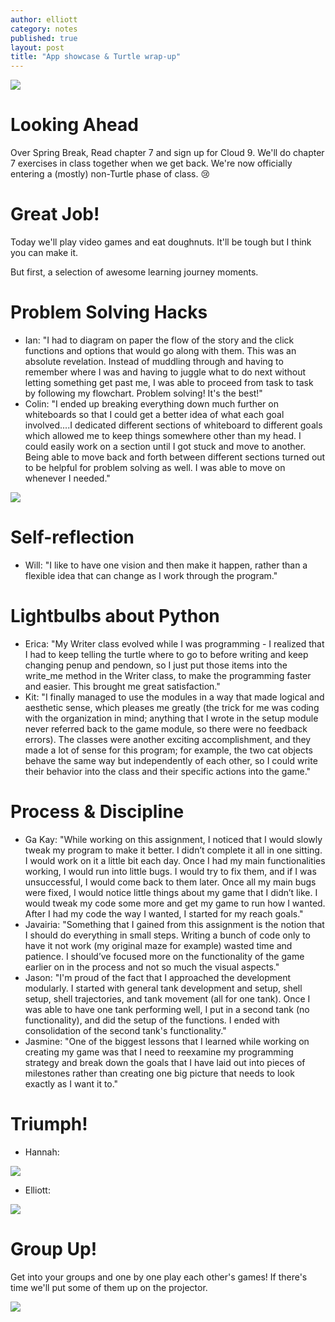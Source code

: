 ```yaml
---
author: elliott
category: notes
published: true
layout: post
title: "App showcase & Turtle wrap-up"
---
```


![](http://www.cs.miami.edu/~tptp/Seminars/SPASS-XDB/DonutHomer.jpg)

# Looking Ahead

Over Spring Break, Read chapter 7 and sign up for Cloud 9.  We'll do chapter 7 exercises in class together when we get back. We're now officially entering a (mostly) non-Turtle phase of class. :cry:

# Great Job!

Today we'll play video games and eat doughnuts.  It'll be tough but I think you can make it.

But first, a selection of awesome learning journey moments.

# Problem Solving Hacks

* Ian: "I had to diagram on paper the flow of the story and the click functions and options that would go along with them. This was an absolute revelation. Instead of muddling through and having to remember where I was and having to juggle what to do next without letting something get past me, I was able to proceed from task to task by following my flowchart. Problem solving! It's the best!"
* Colin: "I ended up breaking everything down much further on whiteboards so that I could get a better idea of what each goal involved....I dedicated different sections of whiteboard to different goals which allowed me to keep things somewhere other than my head. I could easily work on a section until I got stuck and move to another. Being able to move back and forth between different sections turned out to be helpful for problem solving as well. I was able to move on whenever I needed."

![](http://i.imgur.com/T2lmA1gm.jpg)

# Self-reflection

* Will: "I like to have one vision and then make it happen, rather than a flexible idea that can change as I work through the program."

# Lightbulbs about Python

* Erica: "My Writer class evolved while I was programming - I realized that I had to keep telling the turtle where to go to before writing and keep changing penup and pendown, so I just put those items into the write_me method in the Writer class, to make the programming faster and easier. This brought me great satisfaction."
* Kit: "I finally managed to use the modules in a way that made logical and aesthetic sense, which pleases me greatly (the trick for me was coding with the organization in mind; anything that I wrote in the setup module never referred back to the game module, so there were no feedback errors). The classes were another exciting accomplishment, and they made a lot of sense for this program; for example, the two cat objects behave the same way but independently of each other, so I could write their behavior into the class and their specific actions into the game."

# Process & Discipline

* Ga Kay: "While working on this assignment, I noticed that I would slowly tweak my program to make it better. I didn’t complete it all in one sitting. I would work on it a little bit each day. Once I had my main functionalities working, I would run into little bugs. I would try to fix them, and if I was unsuccessful, I would come back to them later. Once all my main bugs were fixed, I would notice little things about my game that I didn’t like. I would tweak my code some more and get my game to run how I wanted. After I had my code the way I wanted, I started for my reach goals."
* Javairia: "Something that I gained from this assignment is the notion that I should do everything in small steps. Writing a bunch of code only to have it not work (my original maze for example) wasted time and patience. I should’ve focused more on the functionality of the game earlier on in the process and not so much the visual aspects."
* Jason: "I'm proud of the fact that I approached the development modularly. I started with general tank development and setup, shell setup, shell trajectories, and tank movement (all for one tank). Once I was able to have one tank performing well, I put in a second tank (no functionality), and did the setup of the functions. I ended with consolidation of the second tank's functionality."
* Jasmine: "One of the biggest lessons that I learned while working on creating my game was that I need to reexamine my programming strategy and break down the goals that I have laid out into pieces of milestones rather than creating one big picture that needs to look exactly as I want it to."

# Triumph!

* Hannah:

![](https://camo.githubusercontent.com/4f587ece9e81ad65c3b64c0e27bbde3c0d54f7e9/68747470733a2f2f72656e6465722e6269747374726970732e636f6d2f76322f6370616e656c2f393638333338342d3132393933353936315f352d73312d76312e706e673f70616c657474653d312677696474683d323436)

* Elliott:

![](https://raw.githubusercontent.com/silshack/fall2013/gh-pages/favicon.ico)

# Group Up!

Get into your groups and one by one play each other's games!  If there's time we'll put some of them up on the projector.

![](http://media.gunaxin.com/wp-content/uploads/gallery/homer-simpson-donut-day/homer-simpson-donuts-08.jpg)